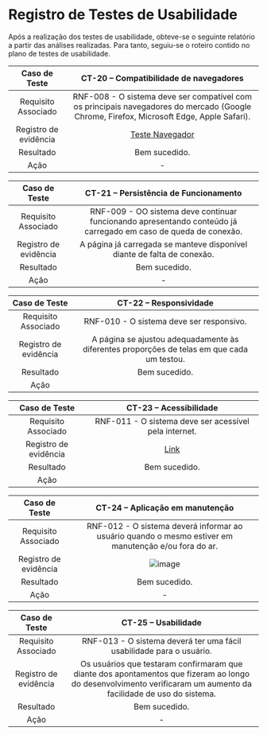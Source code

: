 # Registro de Testes de Usabilidade

Após a realização dos testes de usabilidade, obteve-se o seguinte relatório a partir das análises realizadas. Para tanto, seguiu-se o roteiro contido no plano de testes de usabilidade.


| **Caso de Teste** 	| **CT-20 – Compatibilidade de navegadores** 	|
|:---:	|:---:	|
|	Requisito Associado 	| RNF-008 - O sistema deve ser compatível com os principais navegadores do mercado (Google Chrome, Firefox, Microsoft Edge, Apple Safari). |
|Registro de evidência | [Teste Navegador](https://drive.google.com/file/d/1jYpf1BUfRuUGK1Cfv8V4sgf346PFhe0Q/view?usp=drive_link)|
|Resultado | Bem sucedido. |
|Ação | - |

| **Caso de Teste** 	| **CT-21 – Persistência de Funcionamento** 	|
|:---:	|:---:	|
|	Requisito Associado 	| RNF-009 - OO sistema deve continuar funcionando apresentando conteúdo já carregado em caso de queda de conexão. |
|Registro de evidência | A página já carregada se manteve disponível diante de falta de conexão. |
|Resultado | Bem sucedido. |
|Ação | - |

| **Caso de Teste** 	| **CT-22 – Responsividade** 	|
|:---:	|:---:	|
|	Requisito Associado 	|  RNF-010 - O sistema deve ser responsivo. |
|Registro de evidência | A página se ajustou adequadamente às diferentes proporções de telas em que cada um testou. |
|Resultado | Bem sucedido. |
|Ação |  |

| **Caso de Teste** 	| **CT-23 – Acessibilidade** 	|
|:---:	|:---:	|
|	Requisito Associado 	| RNF-011 - O sistema deve ser acessível pela internet. |
|Registro de evidência | [Link](https://sitereceitasadse2.azurewebsites.net/) |
|Resultado | Bem sucedido. |
|Ação |  |

| **Caso de Teste** 	| **CT-24 – Aplicação em manutenção** 	|
|:---:	|:---:	|
|	Requisito Associado 	| RNF-012 - O sistema deverá informar ao usuário quando o mesmo estiver em manutenção e/ou fora do ar. |
|Registro de evidência | ![image](https://github.com/ICEI-PUC-Minas-PMV-ADS/pmv-ads-2024-1-e2-proj-int-t1-site_de_receitas/assets/91014344/cc77f943-0ef4-4eeb-9289-5628ba21011c) |
|Resultado | Bem sucedido. |
|Ação | - |

| **Caso de Teste** 	| **CT-25 – Usabilidade** 	|
|:---:	|:---:	|
|	Requisito Associado 	| RNF-013 - O sistema deverá ter uma fácil usabilidade para o usuário. |
|Registro de evidência | Os usuários que testaram confirmaram que diante dos apontamentos que fizeram ao longo do desenvolvimento verificaram um aumento da facilidade de uso do sistema. |
|Resultado |  Bem sucedido. |
|Ação | - |

